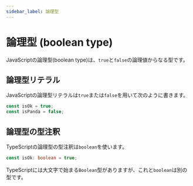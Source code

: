 ```yaml
---
sidebar_label: 論理型
---
```


# 論理型 (boolean type)

JavaScriptの論理型(boolean type)は、`true`と`false`の論理値からなる型です。

## 論理型リテラル

JavaScriptの論理型リテラルは`true`または`false`を用いて次のように書きます。

```ts twoslash
const isOk = true;
const isPanda = false;
```

## 論理型の型注釈

TypeScriptの論理型の型注釈は`boolean`を使います。

```ts twoslash
const isOk: boolean = true;
```

TypeScriptには大文字で始まる`Boolean`型がありますが、これと`boolean`は別の型です。
